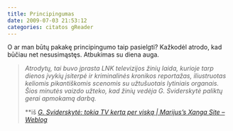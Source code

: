 ```yaml
---
title: Principingumas
date: 2009-07-03 21:53:12
categories: citatos gReader
---
```


O ar man būtų pakakę principingumo taip pasielgti? Kažkodėl atrodo, kad būčiau net nesusimąstęs. Atbukimas su diena auga.

> *Atrodytų, tai buvo įprasta LNK televizijos žinių laida, kurioje tarp dienos įvykių įsiterpė ir kriminalinės kronikos reportažas, iliustruotas keliomis pikantiškomis scenomis su užtušuotais lytiniais organais. Šios minutės vaizdo užteko, kad žinių vedėja G. Sviderskytė paliktų gerai apmokamą darbą.*
>
> **iš *[G. Sviderskytė: tokia TV kerta per viską | Marijus’s Xanga Site – Weblog](http://marijus.xanga.com/705538678/g-sviderskyt279-tokia-tv-kerta-per-visk261/)*
